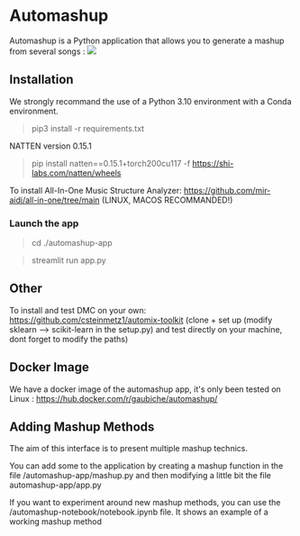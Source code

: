 # Automashup

Automashup is a Python application that allows you to generate a mashup from several songs :
![](https://github.com/huyhoangpjn/AutoMashup/blob/main/app.gif)

## Installation

We strongly recommand the use of a Python 3.10 environment with a Conda environment.

> pip3 install -r requirements.txt

NATTEN version 0.15.1

> pip install natten==0.15.1+torch200cu117 -f https://shi-labs.com/natten/wheels

To install All-In-One Music Structure Analyzer: https://github.com/mir-aidj/all-in-one/tree/main (LINUX, MACOS RECOMMANDED!)

### Launch the app

> cd ./automashup-app

> streamlit run app.py

## Other

To install and test DMC on your own: https://github.com/csteinmetz1/automix-toolkit (clone + set up (modify sklearn --> scikit-learn in the setup.py) and test directly on your machine, dont forget to modify the paths)

## Docker Image

We have a docker image of the automashup app, it's only been tested on Linux :
https://hub.docker.com/r/gaubiche/automashup/

## Adding Mashup Methods

The aim of this interface is to present multiple mashup technics.

You can add some to the application by creating a mashup function in the file /automashup-app/mashup.py and then modifying a little bit the file automashup-app/app.py

If you want to experiment around new mashup methods, you can use the /automashup-notebook/notebook.ipynb file. It shows an example of a working mashup method